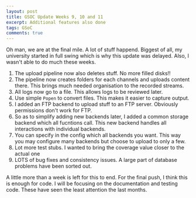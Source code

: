 ```yaml
---
layout: post
title: GSOC Update Weeks 9, 10 and 11
excerpt: Additional features also done
tags: GSoC
comments: true
---
```


Oh man, we are at the final mile. A lot of stuff happend.
Biggest of all, my university started in full swing which is why this update was delayed.
Also, I wasn't able to do much these weeks.

1. The upload pipeline now also deletes stuff. No more filled disks!!
1. The pipeline now creates folders for each channels and uploads content there.
This brings much needed organisation to the recorded streams.
1. All logs now go to a file. This allows logs to be reviewed later.
1. Use simple `Popen` to convert files. This makes it easier to capture output.
1. I added an FTP backend to upload stuff to an FTP server. Obviously permissions don't work for FTP.
1. So as to simplify adding new backends later, I added a common storage backend which all fucntions call.
This new backend handles all interactions with individual backends.
1. You can specify in the config which all backends you want. This way you may configure many backends
but choose to upload to only a few.
1. Lot more test stubs. I wanted to bring the coverage value closer to the actual one
1. LOTS of bug fixes and consistency issues. A large part of database problems have been sorted out.

A little more than a week is left for this to end. For the final push, I think this is enough for code. I will be
focusing on the documentation and testing code. These have seen the least attention the last months.
